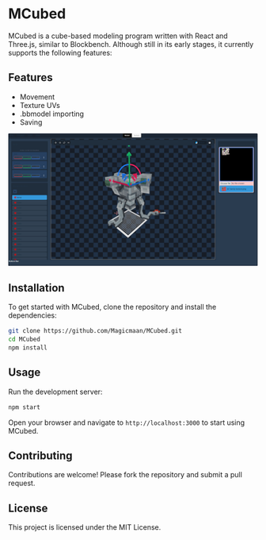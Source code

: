 # MCubed

MCubed is a cube-based modeling program written with React and Three.js, similar to Blockbench. Although still in its early stages, it currently supports the following features:

## Features

- Movement
- Texture UVs
- .bbmodel importing
- Saving

![GUI](public/example.png)

## Installation

To get started with MCubed, clone the repository and install the dependencies:

```bash
git clone https://github.com/Magicmaan/MCubed.git
cd MCubed
npm install
```

## Usage

Run the development server:

```bash
npm start
```

Open your browser and navigate to `http://localhost:3000` to start using MCubed.

## Contributing

Contributions are welcome! Please fork the repository and submit a pull request.

## License

This project is licensed under the MIT License.
